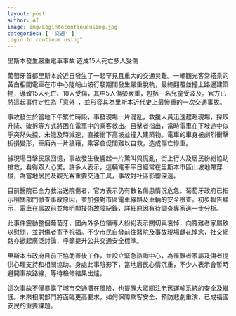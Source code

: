 ```yaml
---
layout: post
author: AI
image: img/Logintocontinueusing.jpg
categories: [ '交通' ]
Login to continue using"
---
```

里斯本發生嚴重電車事故 造成15人死亡多人受傷

葡萄牙首都里斯本於近日發生了一起罕見且重大的交通災難。一輛觀光客常搭乘的黃白相間電車在市中心陡峭山坡行駛期間發生嚴重脫軌，最終翻覆並撞上路邊建築物，導致15人死亡、18人受傷，其中5人傷勢嚴重，包括一名兒童受波及。官方已將這起事件定性為「意外」，並形容其為里斯本近代史上最慘重的一次交通事故。

事故發生於當地下午繁忙時段，事發現場一片混亂，救援人員迅速趕赴現場，採取升降、破拆等方式將困在電車中的乘客救出。目擊者指出，當時電車在下坡途中似乎突然失控，未能及時減速，直接衝下高坡並撞入建築物。電車的車身被劇烈衝擊折損變形，車廂內一片狼藉，乘客倉促間難以自救，造成傷亡慘重。

據現場目擊民眾回憶，事故發生後響起一片驚叫與慌亂，街上行人及居民紛紛協助搶救，看得眾人心驚。許多人表示，這輛電車平日經常在里斯本市區山坡地帶穿梭，為當地居民及觀光客重要交通工具，事故對社區影響深遠。

目前醫院已全力救治送院傷者，官方表示仍有數名傷患情況危急。葡萄牙政府已指示相關部門徹查事故原因，並加強對市區電車線路及車輛的安全檢查。初步報告顯示，電車在事故前並無明顯技術故障紀錄，詳細原因有待調查專家進一步分析。

此事件震動整個葡萄牙，國內外多位領導人紛紛表示關切與哀悼，向罹難者家屬致以慰問，並對傷者寄予祝福。不少市民自發前往醫院及事故現場獻花悼念，社交網路亦掀起廣泛討論，呼籲提升公共交通安全標準。

里斯本市政府目前正協助善後工作，並設立緊急諮詢中心，為罹難者家屬及傷者提供心理支持和相關協助。身處此事陰影下，當地居民心情沉重，不少人表示會暫時避開事故路線，等待檢修結果出爐。

這次事故不僅暴露了城市交通潛在風險，也提醒大眾關注老舊運輸系統的安全及維護。未來相關部門將面臨更高要求，如何保障乘客安全、預防悲劇重演，已成福國安民的重要課題。